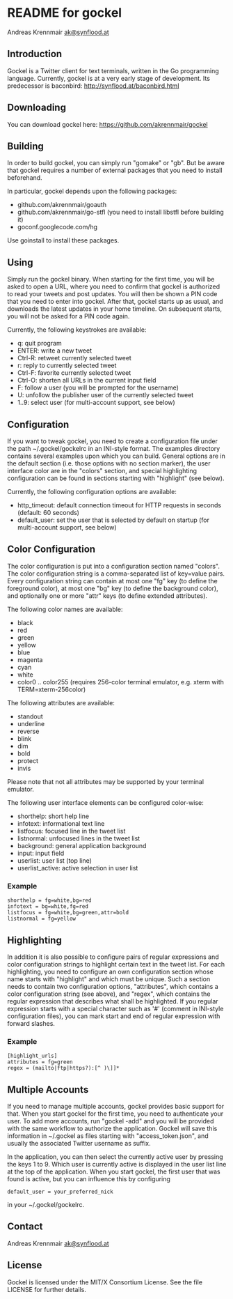 README for gockel
=================
Andreas Krennmair <ak@synflood.at>

Introduction
------------

Gockel is a Twitter client for text terminals, written in the Go programming language.
Currently, gockel is at a very early stage of development. Its predecessor is
baconbird: http://synflood.at/baconbird.html

Downloading
-----------

You can download gockel here: https://github.com/akrennmair/gockel

Building
--------

In order to build gockel, you can simply run "gomake" or "gb". But be aware that
gockel requires a number of external packages that you need to install beforehand.

In particular, gockel depends upon the following packages:

* github.com/akrennmair/goauth
* github.com/akrennmair/go-stfl (you need to install libstfl before building it)
* goconf.googlecode.com/hg

Use goinstall to install these packages.

Using
-----

Simply run the gockel binary. When starting for the first time, you will be asked
to open a URL, where you need to confirm that gockel is authorized to read your
tweets and post updates. You will then be shown a PIN code that you need to enter
into gockel. After that, gockel starts up as usual, and downloads the latest
updates in your home timeline. On subsequent starts, you will not be asked
for a PIN code again.

Currently, the following keystrokes are available:

* q: quit program
* ENTER: write a new tweet
* Ctrl-R: retweet currently selected tweet
* r: reply to currently selected tweet
* Ctrl-F: favorite currently selected tweet
* Ctrl-O: shorten all URLs in the current input field
* F: follow a user (you will be prompted for the username)
* U: unfollow the publisher user of the currently selected tweet
* 1..9: select user (for multi-account support, see below)

Configuration
-------------

If you want to tweak gockel, you need to create a configuration file under
the path ~/.gockel/gockelrc in an INI-style format. The examples directory 
contains several examples upon which you can build. General options are
in the default section (i.e. those options with no section marker), the
user interface color are in the "colors" section, and special highlighting
configuration can be found in sections starting with "highlight" (see below).

Currently, the following configuration options are available:

* http_timeout: default connection timeout for HTTP requests in seconds (default: 60 seconds)
* default_user: set the user that is selected by default on startup (for multi-account support, see below)

Color Configuration
-------------------

The color configuration is put into a configuration section named "colors".
The color configuration string is a comma-separated list of key=value pairs.  
Every configuration string can contain at most one "fg" key (to define the 
foreground color), at most one "bg" key (to define the background color), and 
optionally one or more "attr" keys (to define extended attributes).

The following color names are available:

* black
* red
* green
* yellow
* blue
* magenta
* cyan
* white
* color0 .. color255 (requires 256-color terminal emulator, e.g. xterm with TERM=xterm-256color)

The following attributes are available:

* standout
* underline
* reverse
* blink
* dim
* bold
* protect
* invis

Please note that not all attributes may be supported by your terminal emulator.

The following user interface elements can be configured color-wise:

* shorthelp: short help line
* infotext: informational text line
* listfocus: focused line in the tweet list
* listnormal: unfocused lines in the tweet list
* background: general application background
* input: input field
* userlist: user list (top line)
* userlist_active: active selection in user list

### Example ###

	shorthelp = fg=white,bg=red
	infotext = bg=white,fg=red
	listfocus = fg=white,bg=green,attr=bold
	listnormal = fg=yellow

Highlighting
------------

In addition it is also possible to configure pairs of regular expressions and
color configuration strings to highlight certain text in the tweet list. For
each highlighting, you need to configure an own configuration section whose
name starts with "highlight" and which must be unique. Such a section needs
to contain two configuration options, "attributes", which contains a color
configuration string (see above), and "regex", which contains the regular
expression that describes what shall be highlighted. If you regular expression
starts with a special character such as '#' (comment in INI-style configuration
files), you can mark start and end of regular expression with forward slashes.

### Example ###

	[highlight_urls]
	attributes = fg=green
	regex = (mailto|ftp|https?):[^ )\]]*

Multiple Accounts
-----------------

If you need to manage multiple accounts, gockel provides basic support for 
that. When you start gockel for the first time, you need to authenticate your 
user. To add more accounts, run "gockel -add" and you will be provided with
the same workflow to authorize the application. Gockel will save this 
information in ~/.gockel as files starting with "access_token.json", and 
usually the associated Twitter username as suffix.

In the application, you can then select the currently active user by pressing 
the keys 1 to 9. Which user is currently active is displayed in the user list 
line at the top of the application. When you start gockel, the first user
that was found is active, but you can influence this by configuring

	default_user = your_preferred_nick

in your ~/.gockel/gockelrc.


Contact
-------
Andreas Krennmair <ak@synflood.at>

License
-------
Gockel is licensed under the MIT/X Consortium License. See the file LICENSE
for further details.
